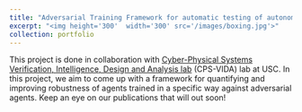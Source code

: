 ```yaml
---
title: "Adversarial Training Framework for automatic testing of autonomous systems"
excerpt: "<img height='300'  width='300' src='/images/boxing.jpg'>"
collection: portfolio
---
```


This project is done in collaboration with [Cyber-Physical Systems Verification, Intelligence, Design and Analysis lab](https://cps-vida.github.io/) (CPS-VIDA) lab at USC. In this project, we aim to come up with a framework for quantifying and improving robustness of agents trained in a specific way against adversarial agents. 
Keep an eye on our publications that will out soon!